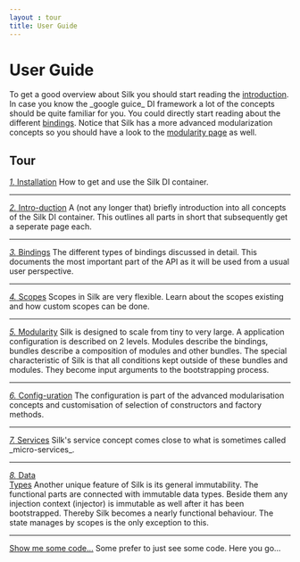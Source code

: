 ```yaml
---
layout : tour
title: User Guide
---
```


# User Guide
<abstract>
To get a good overview about Silk you should start reading the <a href="intro.html">introduction</a>.
In case you know the _google guice_ DI framework a lot of the concepts should be quite familiar for you. 
You could directly start reading about the different <a href="binds.html">bindings</a>. 
Notice that Silk has a more advanced modularization concepts so you should have a look to the <a href="modularity.html">modularity page</a> as well. 
</abstract>

## Tour
<a href="/userguide/install.html" class="book list c-docs"><span class="fa fa-save"></span><em>1.</em> Installation</a>
How to get and use the Silk DI container.

<hr/>
<a href="/userguide/intro.html" class="book list c-docs"><span class="fa fa-lightbulb-o"></span><em>2.</em> Intro-duction</a>
A (not any longer that) briefly introduction into all concepts of the Silk DI container. 
This outlines all parts in short that subsequently get a seperate page each.

<hr/>
<a href="/userguide/binds.html" class="book list c-docs"><span class="fa fa-random"></span><em>3.</em> Bindings</a>
The different types of bindings discussed in detail. 
This documents the most important part of the API as it will be used from a usual user perspective.

<hr/>
<a href="/userguide/scopes.html" class="book list c-docs"><span class="fa fa-eye"></span><em>4.</em> Scopes</a>
Scopes in Silk are very flexible. Learn about the scopes existing and how custom scopes can be done. 

<hr/>
<a href="/userguide/modularity.html" class="book list c-docs"><span class="fa fa-cubes"></span><em>5.</em> Modularity</a>
Silk is designed to scale from tiny to very large. A application configuration is described on 2 levels. 
Modules describe the bindings, bundles describe a composition of modules and other bundles.
The special characteristic of Silk is that all conditions kept outside of these bundles and modules. 
They become input arguments to the bootstrapping process.

<hr/>
<a href="/userguide/config.html" class="book list c-docs"><span class="fa fa-wrench"></span><em>6.</em> Config-uration</a>
The configuration is part of the advanced modularisation concepts and customisation of selection of 
constructors and factory methods.

<hr/>
<a href="/userguide/services.html" class="book list c-docs"><span class="fa fa-briefcase"></span><em>7.</em> Services</a>
Silk's service concept comes close to what is sometimes called _micro-services_. 

<hr/>
<a href="/userguide/data.html" class="book list c-docs"><span class="fa fa-exchange"></span><em>8.</em> Data<br/>Types</a>
Another unique feature of Silk is its general immutability. The functional parts are connected with immutable data types.
Beside them any injection context (injector) is immutable as well after it has been bootstrapped. Thereby Silk
becomes a nearly functional behaviour. The state manages by scopes is the only exception to this. 

<hr/>
<a class="next list" href="snippets.html"><span class="fa fa-reorder"></span> Show me some code...</a>
Some prefer to just see some code. Here you go...
